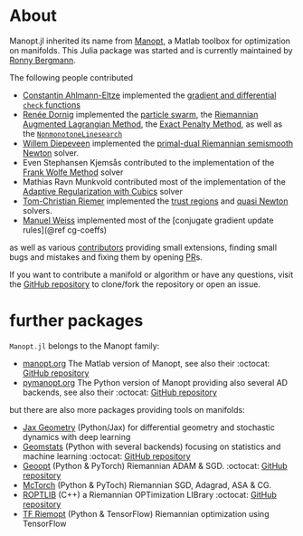 # About

Manopt.jl inherited its name from [Manopt](https://manopt.org), a Matlab toolbox for optimization on manifolds.
This Julia package was started and is currently maintained by [Ronny Bergmann](https://ronnybergmann.net/about.html).

The following people contributed
* [Constantin Ahlmann-Eltze](https://const-ae.name) implemented the [gradient and differential `check` functions](helpers/checks.md)
* [Renée Dornig](https://github.com/r-dornig) implemented the [particle swarm](solvers/particle_swarm.md), the [Riemannian Augmented Lagrangian Method](solvers/augmented_Lagrangian_method.md), the [Exact Penalty Method](solvers/exact_penalty_method.md), as well as the [`NonmonotoneLinesearch`](@ref)
* [Willem Diepeveen](https://www.maths.cam.ac.uk/person/wd292) implemented the [primal-dual Riemannian semismooth Newton](solvers/primal_dual_semismooth_Newton.md) solver.
* Even Stephansen Kjemsås contributed to the implementation of the [Frank Wolfe Method](solvers/FrankWolfe.md) solver
* Mathias Ravn Munkvold contributed most of the implementation of the [Adaptive Regularization with Cubics](solvers/adaptive-regularization-with-cubics.md) solver
* [Tom-Christian Riemer](https://www.tu-chemnitz.de/mathematik/wire/mitarbeiter.php) implemented the [trust regions](solvers/trust_regions.md) and [quasi Newton](solvers/quasi_Newton.md) solvers.
* [Manuel Weiss](https://scoop.iwr.uni-heidelberg.de/author/manuel-weiß/) implemented most of the [conjugate gradient update rules](@ref cg-coeffs)

as well as various [contributors](https://github.com/JuliaManifolds/Manopt.jl/graphs/contributors) providing small extensions, finding small bugs and mistakes and fixing them by opening [PR](https://github.com/JuliaManifolds/Manopt.jl/pulls)s.

If you want to contribute a manifold or algorithm or have any questions, visit
the [GitHub repository](https://github.com/JuliaManifolds/Manopt.jl/)
to clone/fork the repository or open an issue.


# further packages

`Manopt.jl` belongs to the Manopt family:

*  [manopt.org](https://www.manopt.org) The Matlab version of Manopt, see also their :octocat: [GitHub repository](https://github.com/NicolasBoumal/manopt)
* [pymanopt.org](https://www.pymanopt.org/) The Python version of Manopt providing also several AD backends, see also their :octocat: [GitHub repository](https://github.com/pymanopt/pymanopt)

but there are also more packages providing tools on manifolds:

* [Jax Geometry](https://bitbucket.org/stefansommer/jaxgeometry/src/main/) (Python/Jax) for differential geometry and stochastic dynamics with deep learning
* [Geomstats](https://geomstats.github.io) (Python with several backends) focusing on statistics and machine learning :octocat: [GitHub repository](https://github.com/geomstats/geomstats)
* [Geoopt](https://geoopt.readthedocs.io/en/latest/) (Python & PyTorch) Riemannian ADAM & SGD. :octocat: [GitHub repository](https://github.com/geoopt/geoopt)
* [McTorch](https://github.com/mctorch/mctorch) (Python & PyToch) Riemannian SGD, Adagrad, ASA & CG.
* [ROPTLIB](https://www.math.fsu.edu/~whuang2/papers/ROPTLIB.htm) (C++) a Riemannian OPTimization LIBrary :octocat: [GitHub repository](https://github.com/whuang08/ROPTLIB)
* [TF Riemopt](https://github.com/master/tensorflow-riemopt) (Python & TensorFlow) Riemannian optimization using TensorFlow
